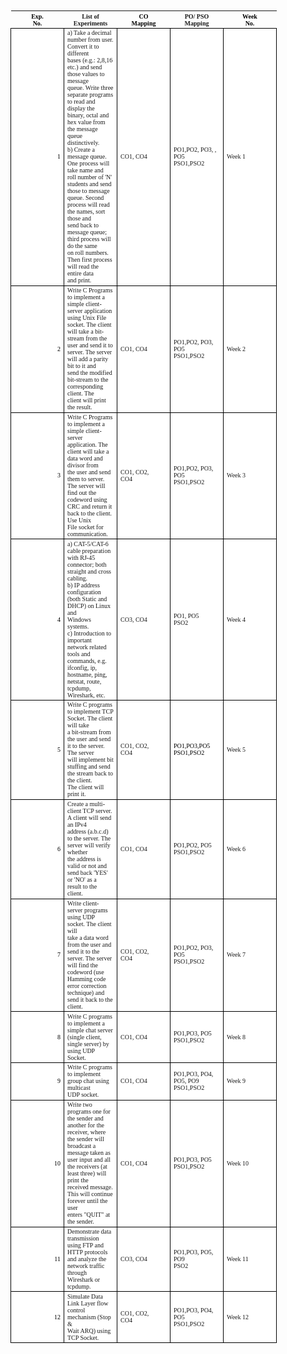 <table align="center" cellspacing="0" border="0" style="font-family: &quot;Liberation Sans&quot;; font-size: x-small;">
  <thead>
    <tr>
      <th><font face="Times New Roman" color="#000000">Exp.<br>No.</font></th>
      <th><font face="Times New Roman">List of Experiments</font></th>
      <th><font face="Times New Roman" color="#000000">CO<br>Mapping</font></th>
      <th><font face="Times New Roman">PO/ PSO<br>Mapping</font></th>
      <th><font face="Times New Roman" color="#000000">Week<br>No.</font></th>
    </tr>
  </thead><colgroup span="5" width="85"></colgroup>
  <tbody>
    <tr>
      <td height="170" align="right" bgcolor="#FFFFFF" sdval="1" sdnum="16393;" style="border-width: 1px; border-style: solid; border-color: rgb(0, 0, 0);"><font face="Times New Roman" color="#000000">1</font></td>
      <td align="left" bgcolor="#FFFFFF" style="border-width: 1px; border-style: solid; border-color: rgb(0, 0, 0);"><font face="Times New Roman">a) Take a decimal number from user. Convert it to different<br>bases (e.g.: 2,8,16 etc.) and send those values to message<br>queue. Write three separate programs to read and display the<br>binary, octal and hex value from the message queue<br>distinctively.<br>b) Create a message queue. One process will take name and<br>roll number of 'N' students and send those to message<br>queue. Second process will read the names, sort those and<br>send back to message queue; third process will do the same<br>on roll numbers. Then first process will read the entire data<br>and print.</font></td>
      <td align="left" bgcolor="#FFFFFF" style="border-width: 1px; border-style: solid; border-color: rgb(0, 0, 0);"><font face="Times New Roman">CO1, CO4</font></td>
      <td align="left" bgcolor="#FFFFFF" style="border-width: 1px; border-style: solid; border-color: rgb(0, 0, 0);"><font face="Times New Roman">PO1,PO2, PO3, ,<br>PO5<br>PSO1,PSO2</font></td>
      <td align="left" bgcolor="#FFFFFF" style="border-width: 1px; border-style: solid; border-color: rgb(0, 0, 0);"><font face="Times New Roman">Week 1</font></td>
    </tr>
    <tr>
      <td height="77" align="right" bgcolor="#FFFFFF" sdval="2" sdnum="16393;" style="border-width: 1px; border-style: solid; border-color: rgb(0, 0, 0);"><font face="Times New Roman" color="#000000">2</font></td>
      <td align="left" bgcolor="#FFFFFF" style="border-width: 1px; border-style: solid; border-color: rgb(0, 0, 0);"><font face="Times New Roman">Write C Programs to implement a simple client-server application<br>using Unix File socket. The client will take a bit-stream from the<br>user and send it to server. The server will add a parity bit to it and<br>send the modified bit-stream to the corresponding client. The<br>client will print the result.</font></td>
      <td align="left" bgcolor="#FFFFFF" style="border-width: 1px; border-style: solid; border-color: rgb(0, 0, 0);"><font face="Times New Roman">CO1, CO4</font></td>
      <td align="left" bgcolor="#FFFFFF" style="border-width: 1px; border-style: solid; border-color: rgb(0, 0, 0);"><font face="Times New Roman">PO1,PO2, PO3,<br>PO5<br>PSO1,PSO2</font></td>
      <td align="left" bgcolor="#FFFFFF" style="border-width: 1px; border-style: solid; border-color: rgb(0, 0, 0);"><font face="Times New Roman">Week 2</font></td>
    </tr>
    <tr>
      <td height="77" align="right" bgcolor="#FFFFFF" sdval="3" sdnum="16393;" style="border-width: 1px; border-style: solid; border-color: rgb(0, 0, 0);"><font face="Times New Roman" color="#000000">3</font></td>
      <td align="left" bgcolor="#FFFFFF" style="border-width: 1px; border-style: solid; border-color: rgb(0, 0, 0);"><font face="Times New Roman">Write C Programs to implement a simple client-server<br>application. The client will take a data word and divisor from<br>the user and send them to server. The server will find out the<br>codeword using CRC and return it back to the client. Use Unix<br>File socket for communication.</font></td>
      <td align="left" bgcolor="#FFFFFF" style="border-width: 1px; border-style: solid; border-color: rgb(0, 0, 0);"><font face="Times New Roman">CO1, CO2,<br>CO4</font></td>
      <td align="left" bgcolor="#FFFFFF" style="border-width: 1px; border-style: solid; border-color: rgb(0, 0, 0);"><font face="Times New Roman">PO1,PO2, PO3,<br>PO5<br>PSO1,PSO2</font></td>
      <td align="left" bgcolor="#FFFFFF" style="border-width: 1px; border-style: solid; border-color: rgb(0, 0, 0);"><font face="Times New Roman">Week 3</font></td>
    </tr>
    <tr>
      <td height="106" align="right" bgcolor="#FFFFFF" sdval="4" sdnum="16393;" style="border-width: 1px; border-style: solid; border-color: rgb(0, 0, 0);"><font face="Times New Roman" color="#000000">4</font></td>
      <td align="left" bgcolor="#FFFFFF" style="border-width: 1px; border-style: solid; border-color: rgb(0, 0, 0);"><font face="Times New Roman">a) CAT-5/CAT-6 cable preparation with RJ-45 connector; both<br>straight and cross cabling.<br>b) IP address configuration (both Static and DHCP) on Linux and<br>Windows systems.<br>c) Introduction to important network related tools and<br>commands, e.g. ifconfig, ip, hostname, ping, netstat, route,<br>tcpdump, Wireshark, etc.</font></td>
      <td align="left" bgcolor="#FFFFFF" style="border-width: 1px; border-style: solid; border-color: rgb(0, 0, 0);"><font face="Times New Roman">CO3, CO4</font></td>
      <td align="left" bgcolor="#FFFFFF" style="border-width: 1px; border-style: solid; border-color: rgb(0, 0, 0);"><font face="Times New Roman">PO1, PO5<br>PSO2</font></td>
      <td align="left" bgcolor="#FFFFFF" style="border-width: 1px; border-style: solid; border-color: rgb(0, 0, 0);"><font face="Times New Roman">Week 4</font></td>
    </tr>
    <tr>
      <td height="62" align="right" bgcolor="#FFFFFF" sdval="5" sdnum="16393;" style="border-width: 1px; border-style: solid; border-color: rgb(0, 0, 0);"><font face="Times New Roman" color="#000000">5</font></td>
      <td align="left" bgcolor="#FFFFFF" style="border-width: 1px; border-style: solid; border-color: rgb(0, 0, 0);"><font face="Times New Roman">Write C programs to implement TCP Socket. The client will take<br>a bit-stream from the user and send it to the server. The server<br>will implement bit stuffing and send the stream back to the client.<br>The client will print it.</font></td>
      <td align="left" bgcolor="#FFFFFF" style="border-width: 1px; border-style: solid; border-color: rgb(0, 0, 0);"><font face="Times New Roman">CO1, CO2,<br>CO4</font></td>
      <td align="left" bgcolor="#FFFFFF" style="border-width: 1px; border-style: solid; border-color: rgb(0, 0, 0);"><font face="Times New Roman" color="#000000">PO1,PO3,PO5<br>PSO1,PSO2</font></td>
      <td align="left" bgcolor="#FFFFFF" style="border-width: 1px; border-style: solid; border-color: rgb(0, 0, 0);"><font face="Times New Roman">Week 5</font></td>
    </tr>
    <tr>
      <td height="62" align="right" bgcolor="#FFFFFF" sdval="6" sdnum="16393;" style="border-width: 1px; border-style: solid; border-color: rgb(0, 0, 0);"><font face="Times New Roman" color="#000000">6</font></td>
      <td align="left" bgcolor="#FFFFFF" style="border-width: 1px; border-style: solid; border-color: rgb(0, 0, 0);"><font face="Times New Roman">Create a multi-client TCP server. A client will send an IPv4<br>address (a.b.c.d) to the server. The server will verify whether<br>the address is valid or not and send back 'YES' or 'NO' as a<br>result to the client.</font></td>
      <td align="left" bgcolor="#FFFFFF" style="border-width: 1px; border-style: solid; border-color: rgb(0, 0, 0);"><font face="Times New Roman">CO1, CO4</font></td>
      <td align="left" bgcolor="#FFFFFF" style="border-width: 1px; border-style: solid; border-color: rgb(0, 0, 0);"><font face="Times New Roman">PO1,PO2, PO5<br>PSO1,PSO2</font></td>
      <td align="left" bgcolor="#FFFFFF" style="border-width: 1px; border-style: solid; border-color: rgb(0, 0, 0);"><font face="Times New Roman">Week 6</font></td>
    </tr>
    <tr>
      <td height="62" align="right" bgcolor="#FFFFFF" sdval="7" sdnum="16393;" style="border-width: 1px; border-style: solid; border-color: rgb(0, 0, 0);"><font face="Times New Roman" color="#000000">7</font></td>
      <td align="left" bgcolor="#FFFFFF" style="border-width: 1px; border-style: solid; border-color: rgb(0, 0, 0);"><font face="Times New Roman">Write client-server programs using UDP socket. The client will<br>take a data word from the user and send it to the server. The server<br>will find the codeword (use Hamming code error correction<br>technique) and send it back to the client.</font></td>
      <td align="left" bgcolor="#FFFFFF" style="border-width: 1px; border-style: solid; border-color: rgb(0, 0, 0);"><font face="Times New Roman">CO1, CO2,<br>CO4</font></td>
      <td align="left" bgcolor="#FFFFFF" style="border-width: 1px; border-style: solid; border-color: rgb(0, 0, 0);"><font face="Times New Roman">PO1,PO2, PO3,<br>PO5<br>PSO1,PSO2</font></td>
      <td align="left" bgcolor="#FFFFFF" style="border-width: 1px; border-style: solid; border-color: rgb(0, 0, 0);"><font face="Times New Roman">Week 7</font></td>
    </tr>
    <tr>
      <td height="32" align="right" bgcolor="#FFFFFF" sdval="8" sdnum="16393;" style="border-width: 1px; border-style: solid; border-color: rgb(0, 0, 0);"><font face="Times New Roman" color="#000000">8</font></td>
      <td align="left" bgcolor="#FFFFFF" style="border-width: 1px; border-style: solid; border-color: rgb(0, 0, 0);"><font face="Times New Roman">Write C programs to implement a simple chat server (single client,<br>single server) by using UDP Socket.</font></td>
      <td align="left" bgcolor="#FFFFFF" style="border-width: 1px; border-style: solid; border-color: rgb(0, 0, 0);"><font face="Times New Roman">CO1, CO4</font></td>
      <td align="left" bgcolor="#FFFFFF" style="border-width: 1px; border-style: solid; border-color: rgb(0, 0, 0);"><font face="Times New Roman">PO1,PO3, PO5<br>PSO1,PSO2</font></td>
      <td align="left" bgcolor="#FFFFFF" style="border-width: 1px; border-style: solid; border-color: rgb(0, 0, 0);"><font face="Times New Roman">Week 8</font></td>
    </tr>
    <tr>
      <td height="44" align="right" bgcolor="#FFFFFF" sdval="9" sdnum="16393;" style="border-width: 1px; border-style: solid; border-color: rgb(0, 0, 0);"><font face="Times New Roman" color="#000000">9</font></td>
      <td align="left" bgcolor="#FFFFFF" style="border-width: 1px; border-style: solid; border-color: rgb(0, 0, 0);"><font face="Times New Roman">Write C programs to implement group chat using multicast<br>UDP socket.</font></td>
      <td align="left" bgcolor="#FFFFFF" style="border-width: 1px; border-style: solid; border-color: rgb(0, 0, 0);"><font face="Times New Roman">CO1, CO4</font></td>
      <td align="left" bgcolor="#FFFFFF" style="border-width: 1px; border-style: solid; border-color: rgb(0, 0, 0);"><font face="Times New Roman">PO1,PO3, PO4,<br>PO5, PO9<br>PSO1,PSO2</font></td>
      <td align="left" bgcolor="#FFFFFF" style="border-width: 1px; border-style: solid; border-color: rgb(0, 0, 0);"><font face="Times New Roman">Week 9</font></td>
    </tr>
    <tr>
      <td height="77" align="right" bgcolor="#FFFFFF" sdval="10" sdnum="16393;" style="border-width: 1px; border-style: solid; border-color: rgb(0, 0, 0);"><font face="Times New Roman" color="#000000">10</font></td>
      <td align="left" bgcolor="#FFFFFF" style="border-width: 1px; border-style: solid; border-color: rgb(0, 0, 0);"><font face="Times New Roman">Write two programs one for the sender and another for the<br>receiver, where the sender will broadcast a message taken as<br>user input and all the receivers (at least three) will print the<br>received message. This will continue forever until the user<br>enters "QUIT" at the sender.</font></td>
      <td align="left" bgcolor="#FFFFFF" style="border-width: 1px; border-style: solid; border-color: rgb(0, 0, 0);"><font face="Times New Roman">CO1, CO4</font></td>
      <td align="left" bgcolor="#FFFFFF" style="border-width: 1px; border-style: solid; border-color: rgb(0, 0, 0);"><font face="Times New Roman">PO1,PO3, PO5<br>PSO1,PSO2</font></td>
      <td align="left" bgcolor="#FFFFFF" style="border-width: 1px; border-style: solid; border-color: rgb(0, 0, 0);"><font face="Times New Roman">Week 10</font></td>
    </tr>
    <tr>
      <td height="47" align="right" bgcolor="#FFFFFF" sdval="11" sdnum="16393;" style="border-width: 1px; border-style: solid; border-color: rgb(0, 0, 0);"><font face="Times New Roman" color="#000000">11</font></td>
      <td align="left" bgcolor="#FFFFFF" style="border-width: 1px; border-style: solid; border-color: rgb(0, 0, 0);"><font face="Times New Roman">Demonstrate data transmission using FTP and HTTP protocols<br>and analyze the network traffic through Wireshark or<br>tcpdump.</font></td>
      <td align="left" bgcolor="#FFFFFF" style="border-width: 1px; border-style: solid; border-color: rgb(0, 0, 0);"><font face="Times New Roman">CO3, CO4</font></td>
      <td align="left" bgcolor="#FFFFFF" style="border-width: 1px; border-style: solid; border-color: rgb(0, 0, 0);"><font face="Times New Roman">PO1,PO3, PO5,<br>PO9<br>PSO2</font></td>
      <td align="left" bgcolor="#FFFFFF" style="border-width: 1px; border-style: solid; border-color: rgb(0, 0, 0);"><font face="Times New Roman">Week 11</font></td>
    </tr>
    <tr>
      <td height="44" align="right" bgcolor="#FFFFFF" sdval="12" sdnum="16393;" style="border-width: 1px; border-style: solid; border-color: rgb(0, 0, 0);"><font face="Times New Roman" color="#000000">12</font></td>
      <td align="left" bgcolor="#FFFFFF" style="border-width: 1px; border-style: solid; border-color: rgb(0, 0, 0);"><font face="Times New Roman">Simulate Data Link Layer flow control mechanism (Stop &amp;<br>Wait ARQ) using TCP Socket.</font></td>
      <td align="left" bgcolor="#FFFFFF" style="border-width: 1px; border-style: solid; border-color: rgb(0, 0, 0);"><font face="Times New Roman">CO1, CO2,<br>CO4</font></td>
      <td align="left" bgcolor="#FFFFFF" style="border-width: 1px; border-style: solid; border-color: rgb(0, 0, 0);"><font face="Times New Roman">PO1,PO3, PO4,<br>PO5<br>PSO1,PSO2</font></td>
      <td align="left" bgcolor="#FFFFFF" style="border-width: 1px; border-style: solid; border-color: rgb(0, 0, 0);"><font face="Times New Roman">Week 12</font></td>
    </tr>
  </tbody>
</table>
